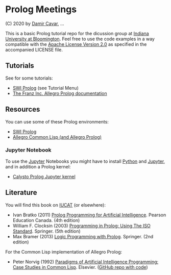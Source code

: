 # Prolog Meetings

(C) 2020 by [Damir Cavar], ...

This is a basic Prolog tutorial repo for the dicussion group at [Indiana University at Bloomington]. Feel free to use the code examples in a way compatible with the [Apache License Version 2.0] as specified in the accompanied LICENSE file.


## Tutorials

See for some tutorials:

- [SWI Prolog] (see Tutorial Menu)
- [The Franz Inc. Allegro Prolog documentation](https://franz.com/support/documentation/current/doc/prolog.html)


## Resources

You can use some of these Prolog environments:

- [SWI Prolog]
- [Allegro Common Lisp (and Allegro Prolog)](https://franz.com/products/packages/)


### Jupyter Notebook

To use the [Jupyter] Notebooks you might have to install [Python] and [Jupyter], and in addition a Prolog kernel:

- [Calysto Prolog Jupyter kernel](https://github.com/Calysto/calysto_prolog)


## Literature

You will find this book on [IUCAT](https://iucat.iu.edu/) (or elsewhere):

- Ivan Bratko (2011) [Prolog Programming for Artificial Intelligence](https://catalogue.pearsoned.ca/educator/product/Prolog-Programming-for-Artificial-Intelligence/9780321417466.page). Pearson Education Canada. (4th edition)
- William F. Clocksin (2003) [Programming in Prolog: Using The ISO Standard](https://www.springer.com/us/book/9783540006787). Springer. (5th edition)
- Max Bramer (2013) [Logic Programming with Prolog](https://www.springer.com/us/book/9781846282126). Springer. (2nd edition)

For the Common Lisp implementation of Allegro Prolog:

- Peter Norvig (1992) [Paradigms of Artificial Intelligence Programming: Case Studies in Common Lisp](https://www.elsevier.com/books/paradigms-of-artificial-intelligence-programming/norvig/978-0-08-057115-7). Elsevier. ([GitHub repo with code](https://github.com/norvig/paip-lisp))


[Apache License Version 2.0]: https://www.apache.org/licenses/LICENSE-2.0 "Apache License Version 2.0"
[SWI Prolog]: https://www.swi-prolog.org/ "SWI Prolog"
[Python]: https://www.python.org/ "Python"
[Jupyter]: https://jupyter.org/ "Jupyter"
[Common Lisp]: https://lisp-lang.org/ "Common Lisp"
[Steel Bank Common Lisp]: http://www.sbcl.org/ "Steel Bank Common Lisp"
[SBCL]: http://www.sbcl.org/ "Steel Bank Common Lisp"
[Damir Cavar]: http://damir.cavar.me/ "Damir Cavar"
[Indiana University at Bloomington]: https://www.indiana.edu/ "Indiana University at Bloomington"
